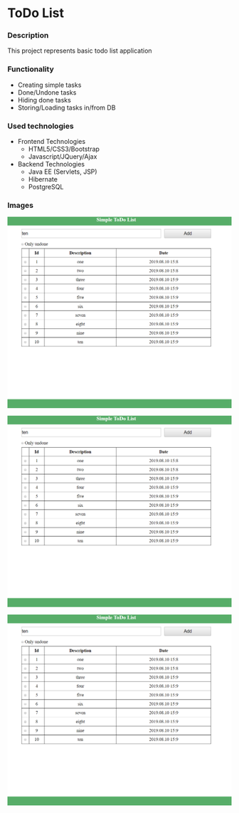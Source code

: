 # ToDo List

### Description

This project represents basic todo list application

### Functionality

- Creating simple tasks
- Done/Undone tasks
- Hiding done tasks
- Storing/Loading tasks in/from DB

### Used technologies

- Frontend Technologies
  - HTML5/CSS3/Bootstrap
  - Javascript/JQuery/Ajax
- Backend Technologies
  - Java EE (Servlets, JSP)
  - Hibernate
  - PostgreSQL
### Images

![image1]( ../projects-images/todolist/image1.png "Image1")

![image2]( ../projects-images/todolist/image1.png "Image2")

![image3]( ../projects-images/todolist/image1.png "Image2")